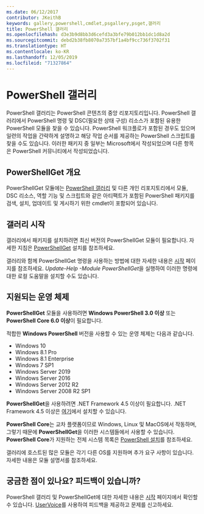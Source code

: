 ```yaml
---
ms.date: 06/12/2017
contributor: JKeithB
keywords: gallery,powershell,cmdlet,psgallery,psget,갤러리
title: PowerShell 갤러리
ms.openlocfilehash: d3e3b9d8bb3d6cefd3a3bfe79b012bb1dc1d8a2d
ms.sourcegitcommit: debd2b38fb8070a7357bf1a4bf9cc736f3702f31
ms.translationtype: HT
ms.contentlocale: ko-KR
ms.lasthandoff: 12/05/2019
ms.locfileid: "71327864"
---
```

# <a name="the-powershell-gallery"></a>PowerShell 갤러리

PowerShell 갤러리는 PowerShell 콘텐츠의 중앙 리포지토리입니다. PowerShell 갤러리에서 PowerShell 명령 및 DSC(필요한 상태 구성) 리소스가 포함된 유용한 PowerShell 모듈을 찾을 수 있습니다.
PowerShell 워크플로가 포함된 경우도 있으며 일련의 작업을 간략하게 설명하고 해당 작업 순서를 제공하는 PowerShell 스크립트를 찾을 수도 있습니다. 이러한 패키지 중 일부는 Microsoft에서 작성되었으며 다른 항목은 PowerShell 커뮤니티에서 작성되었습니다.

## <a name="powershellget-overview"></a>PowerShellGet 개요

PowerShellGet 모듈에는 [PowerShell 갤러리](https://www.PowerShellGallery.com) 및 다른 개인 리포지토리에서 모듈, DSC 리소스, 역할 기능 및 스크립트와 같은 아티팩트가 포함된 PowerShell 패키지를 검색, 설치, 업데이트 및 게시하기 위한 cmdlet이 포함되어 있습니다.

## <a name="getting-started-with-the-gallery"></a>갤러리 시작

갤러리에서 패키지를 설치하려면 최신 버전의 PowerShellGet 모듈이 필요합니다.
자세한 지침은 [PowerShellGet](installing-psget.md) 설치를 참조하세요.

갤러리와 함께 PowerShellGet 명령을 사용하는 방법에 대한 자세한 내용은 [시작](getting-started.md) 페이지를 참조하세요. *Update-Help -Module PowerShellGet*을 실행하여 이러한 명령에 대한 로컬 도움말을 설치할 수도 있습니다.

## <a name="supported-operating-systems"></a>지원되는 운영 체제

**PowerShellGet** 모듈을 사용하려면 **Windows PowerShell 3.0 이상** 또는 **PowerShell Core 6.0 이상**이 필요합니다.

적합한 **Windows PowerShell** 버전을 사용할 수 있는 운영 체제는 다음과 같습니다.

- Windows 10
- Windows 8.1 Pro
- Windows 8.1 Enterprise
- Windows 7 SP1
- Windows Server 2019
- Windows Server 2016
- Windows Server 2012 R2
- Windows Server 2008 R2 SP1

**PowerShellGet**을 사용하려면 .NET Framework 4.5 이상이 필요합니다. .NET Framework 4.5 이상은 [여기](https://msdn.microsoft.com/library/5a4x27ek.aspx)에서 설치할 수 있습니다.

**PowerShell Core**는 교차 플랫폼이므로 Windows, Linux 및 MacOS에서 작동하며, 그렇기 때문에 **PowerShellGet**을 이러한 시스템들에서 사용할 수 있습니다. **PowerShell Core**가 지원하는 전체 시스템 목록은 [PowerShell 설치](/powershell/scripting/setup/installing-powershell)를 참조하세요.

갤러리에 호스트된 많은 모듈은 각기 다른 OS를 지원하며 추가 요구 사항이 있습니다. 자세한 내용은 모듈 설명서를 참조하세요.

## <a name="got-a-question-have-feedback"></a>궁금한 점이 있나요? 피드백이 있습니까?

PowerShell 갤러리 및 PowerShellGet에 대한 자세한 내용은 [시작](getting-started.md) 페이지에서 확인할 수 있습니다. [UserVoice](http://windowsserver.uservoice.com/forums/301869-powershell)를 사용하여 피드백을 제공하고 문제를 신고하세요.

